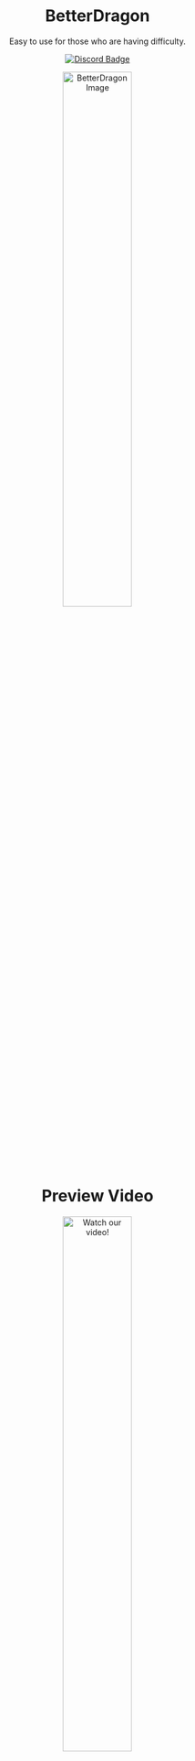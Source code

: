 <h1 align="center">
  BetterDragon
</h1>
<p align="center">  
  Easy to use for those who are having difficulty.
</p>
<p align="center">
  <a href="https://discord.gg/E5sHNCQGPe">
    <img src="https://img.shields.io/discord/1173195579736723496?color=brightgreen&logo=discord" alt="Discord Badge">
  </a>
</p>
  
<p align="center">
  <img src="https://github.com/user-attachments/assets/d8afbb3d-0050-4008-83c4-217d22fd8f61" width="49%" alt="BetterDragon Image" />
</p>
<h1 align="center">
  Preview Video
</h1>
<p align="center">
  <a href="https://www.youtube.com/watch?v=NaRsWahNe_w" target="_blank">
    <img src="https://github.com/user-attachments/assets/03a857e6-5374-4c14-9c23-602ec0c2d173" width="49%" alt="Watch our video!"/>
  </a>
</p>





## ENCOUNTERING "FindFirstFileW failed" ERROR? FIX IT NOW 💣

Getting a "FindFirstFileW failed: error [00000002]" message? Your antivirus might be blocking the file. Here's the fix:

#Temporarily Disable Antivirus:

1. Find your antivirus icon (usually bottom-right of your screen).
2. Right-click and choose to disable "Real-time Protection," "Virus Shield," or "Auto-Protect" (or similar) for a short time (15 mins - 1 hour).

#Redownload the File:

1. Go back to the website where you originally downloaded it.
2. Download it again.

#Immediately Re-Enable Antivirus!

1. Turn your antivirus back ON as soon as the download finishes. Don't browse the internet while it's off!
2. Right-click the downloaded file and choose "Scan for viruses" (if it doesn't scan automatically).

#Try Running the Program:

 1. If the scan is clean, it should work now.

# Still Not Working?

1. Add an exception: Tell your antivirus to ignore this specific file (check your antivirus's instructions on how to do this).
2. Contact the software developer: They might know about the issue and have a solution.

Keep your antivirus on for safety, only disable it briefly when needed!


## Useful Links:
- Discord: [KrazzyPH Community Discord Server](https://discord.gg/E5sHNCQGPe)
- Big thank you to YSS and the admins, and here is their Discord: [YSS Community Discord Server](https://discord.com/invite/yss)

## Don't Forget ⚠︎
- I can't publish the source code of my Crafter Launcher yet, but I will release it soon.
